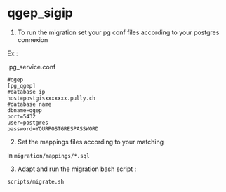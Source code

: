 # qgep_sigip

1. To run the migration set your pg conf files according to your postgres connexion

Ex :

.pg_service.conf

```
#qgep 
[pg_qgep]
#database ip
host=postgisxxxxxxx.pully.ch
#database name
dbname=qgep
port=5432
user=postgres
password=YOURPOSTGRESPASSWORD
```

2. Set the mappings files according to your matching

in `migration/mappings/*.sql`

3. Adapt and run the migration bash script :

`scripts/migrate.sh`
